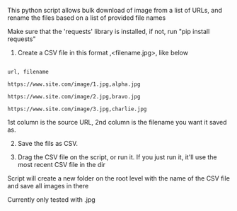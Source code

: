 This python script allows bulk download of image from a list of URLs, and rename the files based on a list of provided file names

Make sure that the 'requests' library is installed, if not, run "pip install requests"

1. Create a CSV file in this format <url>,<filename.jpg>, like below

~~~

url, filename

https://www.site.com/image/1.jpg,alpha.jpg

https://www.site.com/image/2.jpg,bravo.jpg

https://www.site.com/image/3.jpg,charlie.jpg

~~~

1st column is the source URL, 2nd column is the filename you want it saved as.

2. Save the fils as CSV.

3. Drag the CSV file on the script, or run it. If you just run it, it'll use the most recent CSV file in the dir

Script will create a new folder on the root level with the name of the CSV file and save all images in there

Currently only tested with .jpg
